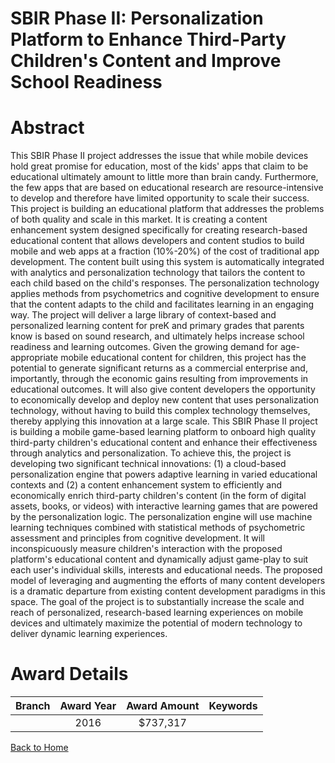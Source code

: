 
SBIR Phase II: Personalization Platform to Enhance Third-Party Children&#039;s Content and Improve School Readiness
===================================================================================================================

# Abstract


This SBIR Phase II project addresses the issue that while mobile devices hold great promise for education, most of the kids' apps that claim to be educational ultimately amount to little more than brain candy. Furthermore, the few apps that are based on educational research are resource-intensive to develop and therefore have limited opportunity to scale their success. This project is building an educational platform that addresses the problems of both quality and scale in this market. It is creating a content enhancement system designed specifically for creating research-based educational content that allows developers and content studios to build mobile and web apps at a fraction (10%-20%) of the cost of traditional app development. The content built using this system is automatically integrated with analytics and personalization technology that tailors the content to each child based on the child's responses. The personalization technology applies methods from psychometrics and cognitive development to ensure that the content adapts to the child and facilitates learning in an engaging way. The project will deliver a large library of context-based and personalized learning content for preK and primary grades that parents know is based on sound research, and ultimately helps increase school readiness and learning outcomes. Given the growing demand for age-appropriate mobile educational content for children, this project has the potential to generate significant returns as a commercial enterprise and, importantly, through the economic gains resulting from improvements in educational outcomes. It will also give content developers the opportunity to economically develop and deploy new content that uses personalization technology, without having to build this complex technology themselves, thereby applying this innovation at a large scale. This SBIR Phase II project is building a mobile game-based learning platform to onboard high quality third-party children's educational content and enhance their effectiveness through analytics and personalization. To achieve this, the project is developing two significant technical innovations: (1) a cloud-based personalization engine that powers adaptive learning in varied educational contexts and (2) a content enhancement system to efficiently and economically enrich third-party children's content (in the form of digital assets, books, or videos) with interactive learning games that are powered by the personalization logic. The personalization engine will use machine learning techniques combined with statistical methods of psychometric assessment and principles from cognitive development. It will inconspicuously measure children's interaction with the proposed platform's educational content and dynamically adjust game-play to suit each user's individual skills, interests and educational needs. The proposed model of leveraging and augmenting the efforts of many content developers is a dramatic departure from existing content development paradigms in this space. The goal of the project is to substantially increase the scale and reach of personalized, research-based learning experiences on mobile devices and ultimately maximize the potential of modern technology to deliver dynamic learning experiences.  

# Award Details

|Branch|Award Year|Award Amount|Keywords|
| :---: | :---: | :---: | :---: |
||2016|$737,317||
  
  


[Back to Home](https://github.com/chrischow/dod_sbir_awards#225)